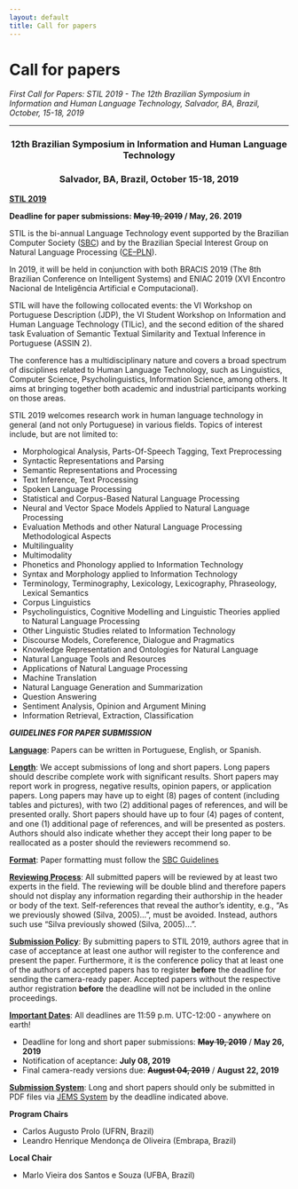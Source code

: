 ```yaml
---
layout: default
title: Call for papers
---
```


# Call for papers

_First Call for Papers: STIL 2019 - The 12th Brazilian Symposium in Information and Human Language Technology, Salvador, BA, Brazil, October, 15-18, 2019_

---

### <center>12th Brazilian Symposium in Information and Human Language Technology</center>
### <center>Salvador, BA, Brazil, October 15-18, 2019</center>

**[STIL 2019](http://comissoes.sbc.org.br/ce-pln/stil2019/)**

**Deadline for paper submissions: ~~May 19, 2019~~ / May, 26. 2019**

STIL is the bi-annual Language Technology event supported by the Brazilian Computer Society ([SBC](http://www.sbc.org.br)) and by the Brazilian Special Interest Group on Natural Language Processing ([CE–PLN](http://comissoes.sbc.org.br/ce-pln/)).

In 2019, it will be held in conjunction with both BRACIS 2019 (The 8th Brazilian Conference on Intelligent Systems) and ENIAC 2019 (XVI Encontro Nacional de Inteligência Artificial e Computacional).

STIL will have the following collocated events: the VI Workshop on Portuguese Description (JDP), the VI Student Workshop on Information and Human Language Technology (TILic), and the second edition of the shared task Evaluation of Semantic Textual Similarity and Textual Inference in Portuguese (ASSIN 2).

The conference has a multidisciplinary nature and covers a broad spectrum of disciplines related to Human Language Technology, such as Linguistics, Computer Science, Psycholinguistics, Information Science, among others. It aims at bringing together both academic and industrial participants working on those areas.

STIL 2019 welcomes research work in human language technology in
general (and not only Portuguese) in various fields. Topics of
interest include, but are not limited to:

- Morphological Analysis, Parts-Of-Speech Tagging, Text Preprocessing
- Syntactic Representations and Parsing
- Semantic Representations and Processing
- Text Inference, Text Processing
- Spoken Language Processing
- Statistical and Corpus-Based Natural Language Processing
- Neural and Vector Space Models Applied to Natural Language Processing
- Evaluation Methods and other Natural Language Processing Methodological Aspects
- Multilinguality 
- Multimodality
- Phonetics and Phonology applied to Information Technology
- Syntax and Morphology applied to Information Technology
- Terminology, Terminography, Lexicology, Lexicography, Phraseology, Lexical Semantics
- Corpus Linguistics
- Psycholinguistics, Cognitive Modelling and Linguistic Theories applied to Natural Language Processing
- Other Linguistic Studies related to Information Technology
- Discourse Models, Coreference, Dialogue and Pragmatics
- Knowledge Representation and Ontologies for Natural Language
- Natural Language Tools and Resources
- Applications of Natural Language Processing
- Machine Translation
- Natural Language Generation and Summarization
- Question Answering
- Sentiment Analysis, Opinion and Argument Mining
- Information Retrieval, Extraction, Classification

_**GUIDELINES FOR PAPER SUBMISSION**_

<b><u>Language</u></b>: Papers can be written in Portuguese, English, or Spanish.

<b><u>Length</u></b>: We accept submissions of long and short papers. Long papers should describe complete work with significant results. Short papers may report work in progress, negative results, opinion papers, or application papers. Long papers may have up to eight (8) pages of content (including tables and pictures), with two (2) additional pages of references, and will be presented orally. Short papers should have up to four (4) pages of content, and one (1) additional page of references, and will be presented as posters. Authors should also indicate whether they accept their long paper to be reallocated as a poster should the reviewers recommend so.

<b><u>Format</u></b>: Paper formatting must follow the [SBC Guidelines](http://bit.ly/2jFbJTa)

<b><u>Reviewing Process</u></b>: All submitted papers will be reviewed by at least two experts in the field. The reviewing will be double blind and therefore papers should not display any information regarding their authorship in the header or body of the text. Self-references that reveal the author’s identity, e.g., “As we previously showed (Silva, 2005)…”, must be avoided. Instead, authors such use “Silva previously showed (Silva, 2005)…”.

<b><u>Submission Policy</u></b>: By submitting papers to STIL 2019, authors agree that in case of acceptance at least one author will register to the conference and present the paper. Furthermore, it is the conference policy that at least one of the authors of accepted papers has to register **before** the deadline for sending the camera-ready paper. Accepted papers without the respective author registration **before** the deadline will not be included in the online proceedings.

<b><u>Important Dates</u></b>: All deadlines are 11:59 p.m. UTC-12:00 - anywhere on earth!
 
- Deadline for long and short paper submissions: ~~**May 19, 2019**~~ / **May 26, 2019**
- Notification of aceptance: **July 08, 2019**
- Final camera-ready versions due: ~~**August 04, 2019**~~ / **August 22, 2019**

<b><u>Submission System</u></b>: Long and short papers should only be submitted in PDF files via [JEMS System](https://submissoes.sbc.org.br/home.cgi?c=3310) by the deadline indicated above.

**Program Chairs**

- Carlos Augusto Prolo (UFRN, Brazil)
- Leandro Henrique Mendonça de Oliveira (Embrapa, Brazil)
 
**Local Chair**
 
- Marlo Vieira dos Santos e Souza (UFBA, Brazil)

